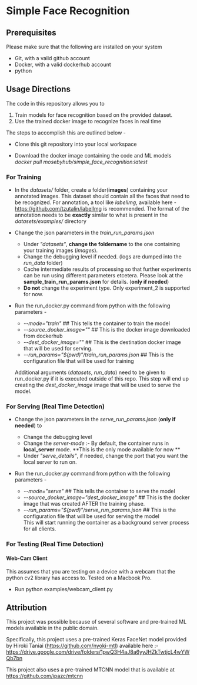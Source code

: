 # Simple Face Recognition

## Prerequisites

Please make sure that the following are installed on your system
* Git, with a valid github account
* Docker, with a valid dockerhub account
* python

## Usage Directions

The code in this repository allows you to 
1. Train models for face recognition based on the provided dataset.
1. Use the trained docker image to recognize faces in real time

The steps to accomplish this are outlined below -

* Clone this git repository into your local workspace

* Download the docker image containing the code and ML models <br/>
    *docker pull mosebyhub/simple_face_recognition:latest*
    
### For Training

* In the _datasets/_ folder, create a folder(**images**) containing your annotated images. 
  This dataset should contain all the faces that need to be recognized.
  For annotation, a tool like _labelImg_, available here - 
  https://github.com/tzutalin/labelImg is recommended.
  The format of the annotation needs to be **exactly** similar to what is present in the _datasets/examples/_ directory
  
* Change the json parameters in the _train_run_params.json_ 
    * Under *"datasets"*, **change the foldername** to the one containing your training images (*images*).
    * Change the debugging level if needed. (logs are dumped into the *run_data* folder)
    * Cache intermediate results of processing so that further experiments can be run using different parameters 
    etcetera. Please look at the **sample_train_run_params.json** for details. (**only if needed**)
    * **Do not** change the experiment type. Only experiment_2 is supported for now.

* Run the run_docker.py command from python with the following parameters -
    *  *--mode="train"*    ## This tells the container to train the model
    *  *--source_docker_image=""* ## This is the docker image downloaded from dockerhub
    *  *--dest_docker_image=""*  ## This is the destination docker image that will be used for serving.
    *  *--run_params="$(pwd)"/train_run_params.json*  ## This is the configuration file that will be used for training
  
  Additional arguments (_datasets_, _run_data_) need to be given to run_docker.py if it is executed outside of this repo.
  This step will end up creating the _dest_docker_image_ image that will be used to serve the model.


###  For Serving (Real Time Detection) 

* Change the json parameters in the _serve_run_params.json_ (**only if needed**) to 
    * Change the debugging level
    * Change the _server-mode_ :- By default, the container runs in **local_server** mode. **This is the only mode available for now **
    * Under *"serve_details"*, if needed, change the port that you want the local server to run on.
    
* Run the run_docker.py command from python with the following parameters -
    *  *--mode="serve"*    ## This tells the container to serve the model
    *  *--source_docker_image="dest_docker_image"* ## This is the docker image that was created AFTER the training phase.
    *  *--run_params="$(pwd)"/serve_run_params.json*  ## This is the configuration file that will be used for serving the model <br/>
    This will start running the container as a background server process for all clients.
    
###  For Testing (Real Time Detection)

#### Web-Cam Client 
   This assumes that you are testing on a device with a webcam that the python cv2 library has access to. 
   Tested on a Macbook Pro.
   * Run python examples/webcam_client.py

## Attribution

This project was possible because of several software and pre-trained ML models available in the public domain. 

Specifically, this project uses a pre-trained Keras FaceNet model provided by Hiroki Taniai (https://github.com/nyoki-mtl) available here :-
https://drive.google.com/drive/folders/1pwQ3H4aJ8a6yyJHZkTwtjcL4wYWQb7bn

This project also uses a pre-trained MTCNN model that is available at https://github.com/ipazc/mtcnn


